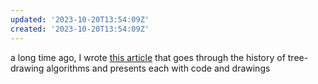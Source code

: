```yaml
---
updated: '2023-10-20T13:54:09Z'
created: '2023-10-20T13:54:09Z'
---
```

a long time ago, I wrote [this article](https://llimllib.github.io/pymag-trees/) that goes through the history of tree-drawing algorithms and presents each with code and drawings